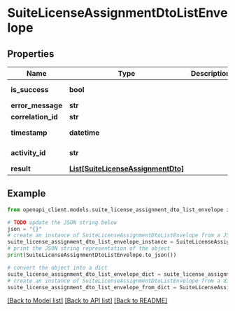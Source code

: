 # SuiteLicenseAssignmentDtoListEnvelope


## Properties

Name | Type | Description | Notes
------------ | ------------- | ------------- | -------------
**is_success** | **bool** |  | [optional] [readonly] 
**error_message** | **str** |  | [optional] 
**correlation_id** | **str** |  | [optional] 
**timestamp** | **datetime** |  | [optional] [readonly] 
**activity_id** | **str** |  | [optional] [readonly] 
**result** | [**List[SuiteLicenseAssignmentDto]**](SuiteLicenseAssignmentDto.md) |  | [optional] 

## Example

```python
from openapi_client.models.suite_license_assignment_dto_list_envelope import SuiteLicenseAssignmentDtoListEnvelope

# TODO update the JSON string below
json = "{}"
# create an instance of SuiteLicenseAssignmentDtoListEnvelope from a JSON string
suite_license_assignment_dto_list_envelope_instance = SuiteLicenseAssignmentDtoListEnvelope.from_json(json)
# print the JSON string representation of the object
print(SuiteLicenseAssignmentDtoListEnvelope.to_json())

# convert the object into a dict
suite_license_assignment_dto_list_envelope_dict = suite_license_assignment_dto_list_envelope_instance.to_dict()
# create an instance of SuiteLicenseAssignmentDtoListEnvelope from a dict
suite_license_assignment_dto_list_envelope_from_dict = SuiteLicenseAssignmentDtoListEnvelope.from_dict(suite_license_assignment_dto_list_envelope_dict)
```
[[Back to Model list]](../README.md#documentation-for-models) [[Back to API list]](../README.md#documentation-for-api-endpoints) [[Back to README]](../README.md)


